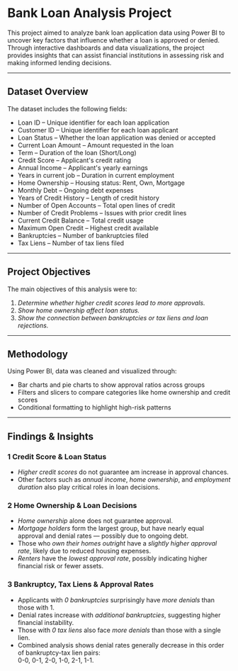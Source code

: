 # Bank Loan Analysis Project

This project aimed to analyze bank loan application data using Power BI to uncover key factors that influence whether a loan is approved or denied. Through interactive dashboards and data visualizations, the project provides insights that can assist financial institutions in assessing risk and making informed lending decisions.

---

## Dataset Overview

The dataset includes the following fields:

- Loan ID – Unique identifier for each loan application  
- Customer ID – Unique identifier for each loan applicant  
- Loan Status – Whether the loan application was denied or accepted
- Current Loan Amount – Amount requested in the loan  
- Term – Duration of the loan (Short/Long)  
- Credit Score – Applicant's credit rating  
- Annual Income – Applicant's yearly earnings  
- Years in current job – Duration in current employment  
- Home Ownership – Housing status: Rent, Own, Mortgage  
- Monthly Debt – Ongoing debt expenses  
- Years of Credit History – Length of credit history  
- Number of Open Accounts – Total open lines of credit  
- Number of Credit Problems – Issues with prior credit lines  
- Current Credit Balance – Total credit usage  
- Maximum Open Credit – Highest credit available  
- Bankruptcies – Number of bankruptcies filed  
- Tax Liens – Number of tax liens filed

---

## Project Objectives

The main objectives of this analysis were to:

1. *Determine whether higher credit scores lead to more approvals.*  
2. *Show home ownership affect loan status.*  
3. *Show the connection between bankruptcies or tax liens and loan rejections.*

---

## Methodology

Using Power BI, data was cleaned and visualized through:
- Bar charts and pie charts to show approval ratios across groups
- Filters and slicers to compare categories like home ownership and credit scores
- Conditional formatting to highlight high-risk patterns

---

## Findings & Insights

### 1 Credit Score & Loan Status
- *Higher credit scores* do not guarantee am increase in approval chances.
- Other factors such as *annual income*, *home ownership*, and *employment duration* also play critical roles in loan decisions.

### 2️ Home Ownership & Loan Decisions
- *Home ownership* alone does not guarantee approval.
- *Mortgage holders* form the largest group, but have nearly equal approval and denial rates — possibly due to ongoing debt.
- Those who *own their homes outright* have a *slightly higher approval rate*, likely due to reduced housing expenses.
- *Renters* have the *lowest approval rate*, possibly indicating higher financial risk or fewer assets.

### 3️ Bankruptcy, Tax Liens & Approval Rates
- Applicants with *0 bankruptcies* surprisingly have *more denials* than those with 1.
- Denial rates increase with *additional bankruptcies*, suggesting higher financial instability.
- Those with *0 tax liens* also face *more denials* than those with a single lien.
- Combined analysis shows denial rates generally decrease in this order of bankruptcy-tax lien pairs:  
  0-0, 0-1, 2-0, 1-0, 2-1, 1-1.
